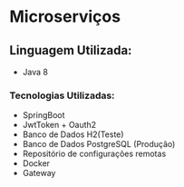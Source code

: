# Microserviços

## Linguagem Utilizada: 

* Java 8

### Tecnologias Utilizadas: 

* SpringBoot
* JwtToken + Oauth2
* Banco de Dados H2(Teste)
* Banco de Dados PostgreSQL (Produção)
* Repositório de configurações remotas
* Docker
* Gateway
